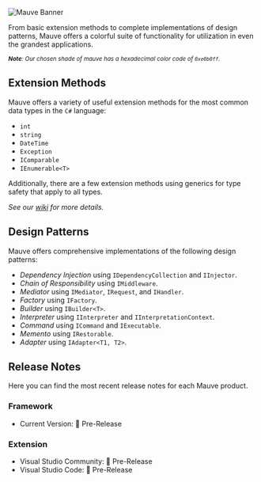 ![Mauve Banner](/.resources/mauve-banner.png "Mauve Banner")

From basic extension methods to complete implementations of design patterns, Mauve offers a colorful suite of functionality for utilization in even the grandest applications.

<sub>***Note**: Our chosen shade of mauve has a hexadecimal color code of `0xe0b0ff`.*</sub>

## Extension Methods
Mauve offers a variety of useful extension methods for the most common data types in the `C#` language:

 - `int`
 - `string`
 - `DateTime`
 - `Exception`
 - `IComparable`
 - `IEnumerable<T>`

 Additionally, there are a few extension methods using generics for type safety that apply to all types.

*See our [wiki](https://github.com/tacosontitan/Mauve/wiki/Mauve.Extensibility) for more details.*

## Design Patterns
Mauve offers comprehensive implementations of the following design patterns:

 - *Dependency Injection* using `IDependencyCollection` and `IInjector`.
 - *Chain of Responsibility* using `IMiddleware`.
 - *Mediator* using `IMediator`, `IRequest`, and `IHandler`.
 - *Factory* using `IFactory`.
 - *Builder* using `IBuilder<T>`.
 - *Interpreter* using `IInterpreter` and `IInterpretationContext`.
 - *Command* using `ICommand` and `IExecutable`.
 - *Memento* using `IRestorable`.
 - *Adapter* using `IAdapter<T1, T2>`.

## Release Notes
Here you can find the most recent release notes for each Mauve product.

### Framework
 - Current Version: 🐣 Pre-Release

### Extension
 - Visual Studio Community: 🐣 Pre-Release
 - Visual Studio Code: 🐣 Pre-Release